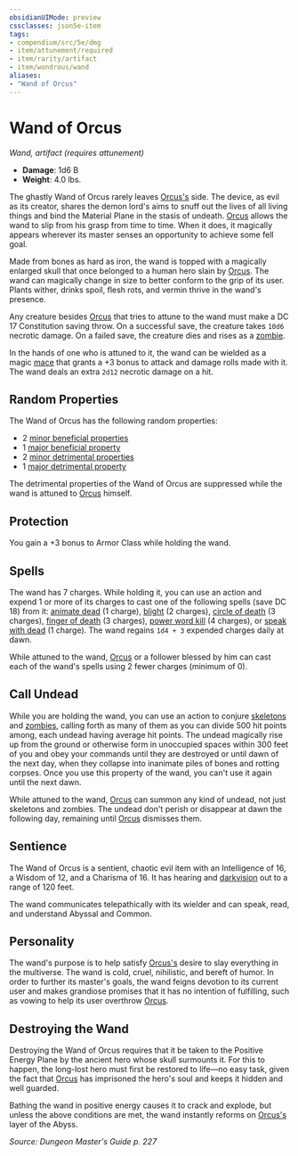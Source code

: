 ```yaml
---
obsidianUIMode: preview
cssclasses: json5e-item
tags:
- compendium/src/5e/dmg
- item/attunement/required
- item/rarity/artifact
- item/wondrous/wand
aliases: 
- "Wand of Orcus"
---
```

# Wand of Orcus
*Wand, artifact (requires attunement)*  

- **Damage**: 1d6 B
- **Weight**: 4.0 lbs.

The ghastly Wand of Orcus rarely leaves [Orcus's](z_compendium/bestiary/npc/orcus-mpmm.md) side. The device, as evil as its creator, shares the demon lord's aims to snuff out the lives of all living things and bind the Material Plane in the stasis of undeath. [Orcus](z_compendium/bestiary/npc/orcus-mpmm.md) allows the wand to slip from his grasp from time to time. When it does, it magically appears wherever its master senses an opportunity to achieve some fell goal.

Made from bones as hard as iron, the wand is topped with a magically enlarged skull that once belonged to a human hero slain by [Orcus](z_compendium/bestiary/npc/orcus-mpmm.md). The wand can magically change in size to better conform to the grip of its user. Plants wither, drinks spoil, flesh rots, and vermin thrive in the wand's presence.

Any creature besides [Orcus](z_compendium/bestiary/npc/orcus-mpmm.md) that tries to attune to the wand must make a DC 17 Constitution saving throw. On a successful save, the creature takes `10d6` necrotic damage. On a failed save, the creature dies and rises as a [zombie](z_compendium/bestiary/undead/zombie.md).

In the hands of one who is attuned to it, the wand can be wielded as a magic [mace](z_compendium/items/mace.md) that grants a +3 bonus to attack and damage rolls made with it. The wand deals an extra `2d12` necrotic damage on a hit.

## Random Properties

The Wand of Orcus has the following random properties:

- 2 [minor beneficial properties](z_compendium/tables/artifact-properties-minor-beneficial-properties.md)  
- 1 [major beneficial property](z_compendium/tables/artifact-properties-major-beneficial-properties.md)  
- 2 [minor detrimental properties](z_compendium/tables/artifact-properties-minor-detrimental-properties.md)  
- 1 [major detrimental property](z_compendium/tables/artifact-properties-major-detrimental-properties.md)  

The detrimental properties of the Wand of Orcus are suppressed while the wand is attuned to [Orcus](z_compendium/bestiary/npc/orcus-mpmm.md) himself.

## Protection

You gain a +3 bonus to Armor Class while holding the wand.

## Spells

The wand has 7 charges. While holding it, you can use an action and expend 1 or more of its charges to cast one of the following spells (save DC 18) from it: [animate dead](z_compendium/spells/animate-dead.md) (1 charge), [blight](z_compendium/spells/blight.md) (2 charges), [circle of death](z_compendium/spells/circle-of-death.md) (3 charges), [finger of death](z_compendium/spells/finger-of-death.md) (3 charges), [power word kill](z_compendium/spells/power-word-kill.md) (4 charges), or [speak with dead](z_compendium/spells/speak-with-dead.md) (1 charge). The wand regains `1d4 + 3` expended charges daily at dawn.

While attuned to the wand, [Orcus](z_compendium/bestiary/npc/orcus-mpmm.md) or a follower blessed by him can cast each of the wand's spells using 2 fewer charges (minimum of 0).

## Call Undead

While you are holding the wand, you can use an action to conjure [skeletons](z_compendium/bestiary/undead/skeleton.md) and [zombies](z_compendium/bestiary/undead/zombie.md), calling forth as many of them as you can divide 500 hit points among, each undead having average hit points. The undead magically rise up from the ground or otherwise form in unoccupied spaces within 300 feet of you and obey your commands until they are destroyed or until dawn of the next day, when they collapse into inanimate piles of bones and rotting corpses. Once you use this property of the wand, you can't use it again until the next dawn.

While attuned to the wand, [Orcus](z_compendium/bestiary/npc/orcus-mpmm.md) can summon any kind of undead, not just skeletons and zombies. The undead don't perish or disappear at dawn the following day, remaining until [Orcus](z_compendium/bestiary/npc/orcus-mpmm.md) dismisses them.

## Sentience

The Wand of Orcus is a sentient, chaotic evil item with an Intelligence of 16, a Wisdom of 12, and a Charisma of 16. It has hearing and [darkvision](z_compendium/rules/senses.md#darkvision) out to a range of 120 feet.

The wand communicates telepathically with its wielder and can speak, read, and understand Abyssal and Common.

## Personality

The wand's purpose is to help satisfy [Orcus's](z_compendium/bestiary/npc/orcus-mpmm.md) desire to slay everything in the multiverse. The wand is cold, cruel, nihilistic, and bereft of humor. In order to further its master's goals, the wand feigns devotion to its current user and makes grandiose promises that it has no intention of fulfilling, such as vowing to help its user overthrow [Orcus](z_compendium/bestiary/npc/orcus-mpmm.md).

## Destroying the Wand

Destroying the Wand of Orcus requires that it be taken to the Positive Energy Plane by the ancient hero whose skull surmounts it. For this to happen, the long-lost hero must first be restored to life—no easy task, given the fact that [Orcus](z_compendium/bestiary/npc/orcus-mpmm.md) has imprisoned the hero's soul and keeps it hidden and well guarded.

Bathing the wand in positive energy causes it to crack and explode, but unless the above conditions are met, the wand instantly reforms on [Orcus's](z_compendium/bestiary/npc/orcus-mpmm.md) layer of the Abyss.

*Source: Dungeon Master's Guide p. 227*
